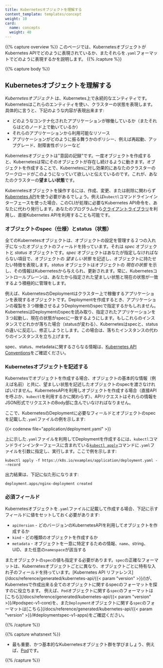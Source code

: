 ```yaml
---
title: Kubernetesオブジェクトを理解する
content_template: templates/concept
weight: 10
card: 
  name: concepts
  weight: 40
---
```


{{% capture overview %}}
このページでは、KubernetesオブジェクトがKubernetes APIでどのように表現されているか、またそれらを`.yaml`フォーマットでどのように表現するかを説明します。
{{% /capture %}}

{{% capture body %}}
## Kubernetesオブジェクトを理解する

*Kubernetesオブジェクト* は、Kubernetes上で永続的なエンティティです。Kubernetesはこれらのエンティティを使い、クラスターの状態を表現します。具体的に言うと、下記のような内容が表現出来ます:

* どのようなコンテナ化されたアプリケーションが稼働しているか（またそれらはどのノード上で動いているか）
* それらのアプリケーションから利用可能なリソース
* アプリケーションがどのように振る舞うかのポリシー、例えば再起動、アップグレード、耐障害性ポリシーなど

Kubernetesオブジェクトは"意図の記録"です。一度オブジェクトを作成すると、Kubernetesは常にそのオブジェクトが存在し続けるように動きます。オブジェクトを作成することで、Kubernetesに対し効果的にあなたのクラスターのワークロードがこのようになっていて欲しいと伝えているのです。これが、あなたのクラスターの**望ましい状態**です。

Kubernetesオブジェクトを操作するには、作成、変更、または削除に関わらず[Kubernetes API](/docs/concepts/overview/kubernetes-api/)を使う必要があるでしょう。例えば`kubectl`コマンドラインインターフェースを使った場合、このCLIが処理に必要なKubernetes API命令を、あなたに代わり発行します。あなたのプログラムから[クライアントライブラリ](/docs/reference/using-api/client-libraries/)を利用し、直接Kubernetes APIを利用することも可能です。

### オブジェクトのspec（仕様）とstatus（状態）

全てのKubernetesオブジェクトは、オブジェクトの設定を管理する２つの入れ子になったオブジェクトのフィールドを持っています。それは *spec* オブジェクトと *status* オブジェクトです。*spec* オブジェクトはあなたが指定しなければならない項目で、オブジェクトの *望ましい状態* を記述し、オブジェクトに持たせたい特徴を表現します。*status* オブジェクトはオブジェクトの *現在の状態* を示し、その情報はKubernetesから与えられ、更新されます。常に、Kubernetesコントロールプレーンは、あなたから指定された望ましい状態と現在の状態が一致するよう積極的に管理をします。

例えば、KubernetesのDeploymentはクラスター上で稼働するアプリケーションを表現するオブジェクトです。Deploymentを作成するとき、アプリケーションの複製を３つ稼働させるようDeploymentのspecで指定するかもしれません。KubernetesはDeploymentのspecを読み取り、指定されたアプリケーションを３つ起動し、現在の状態がspecに一致するようにします。もしこれらのインスタンスでどれかが落ちた場合（statusが変わる）、Kubernetesはspecと、statusの違いに反応し、修正しようとします。この場合は、落ちたインスタンスの代わりのインスタンスを立ち上げます。

spec、status、metadataに関するさらなる情報は、[Kubernetes API Conventions](https://git.k8s.io/community/contributors/devel/sig-architecture/api-conventions.md)をご確認ください。

### Kubernetesオブジェクトを記述する

Kubernetesでオブジェクトを作成する場合、オブジェクトの基本的な情報（例えば名前）と共に、望ましい状態を記述したオブジェクトのspecを渡さなければいけません。KubernetesAPIを利用しオブジェクトを作成する場合（直接APIを呼ぶか、`kubectl`を利用するかに関わらず）、APIリクエストはそれらの情報をJSON形式でリクエストのBody部に含んでいなければなりません。

ここで、KubernetesのDeploymentに必要なフィールドとオブジェクトのspecを記載した`.yaml`ファイルの例を示します:

{{< codenew file="application/deployment.yaml" >}}

上に示した`.yaml`ファイルを利用してDeploymentを作成するには、`kubectl`コマンドラインインターフェースに含まれている[`kubectl apply`](/docs/reference/generated/kubectl/kubectl-commands#apply)コマンドに`.yaml`ファイルを引数に指定し、実行します。ここで例を示します:

```shell
kubectl apply -f https://k8s.io/examples/application/deployment.yaml --record
```

出力結果は、下記に似た形になります:

```shell
deployment.apps/nginx-deployment created
```

### 必須フィールド

Kubernetesオブジェクトを`.yaml`ファイルに記載して作成する場合、下記に示すフィールドに値をセットしておく必要があります:

* `apiVersion` - どのバージョンのKubernetesAPIを利用してオブジェクトを作成するか
* `kind` - どの種類のオブジェクトを作成するか
* `metadata` - オブジェクトを一意に特定するための情報、`name`、string、UID、また任意の`namespace`が該当する

またオブジェクトの`spec`の値も指定する必要があります。`spec`の正確なフォーマットは、Kubernetesオブジェクトごとに異なり、オブジェクトごとに特有な入れ子のフィールドを持っています。[Kubernetes API リファレンス](/docs/reference/generated/kubernetes-api/{{< param "version" >}}/)が、Kubernetesで作成出来る全てのオブジェクトに関するspecのフォーマットを探すのに役立ちます。
例えば、`Pod`オブジェクトに関する`spec`のフォーマットは[こちら](/docs/reference/generated/kubernetes-api/{{< param "version" >}}/#podspec-v1-core)を、また`Deployment`オブジェクトに関する`spec`のフォーマットは[こちら](/docs/reference/generated/kubernetes-api/{{< param "version" >}}/#deploymentspec-v1-apps)をご確認ください。

{{% /capture %}}

{{% capture whatsnext %}}

* 最も重要、かつ基本的なKubernetesオブジェクト群を学びましょう、例えば、[Pod](/docs/concepts/workloads/pods/pod-overview/)です。

{{% /capture %}}

